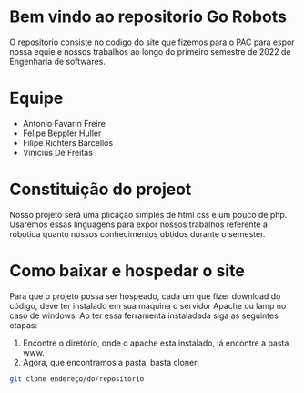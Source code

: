 # Bem vindo ao repositorio Go Robots

O repositorio consiste no codigo do site que fizemos para o PAC para espor nossa equie e nossos trabalhos ao longo do primeiro semestre de 2022 de Engenharia de softwares.

# Equipe

- Antonio Favarin Freire
- Felipe Beppler Huller
- Filipe Richters Barcellos
- Vinicius De Freitas

# Constituição do projeot

Nosso projeto será uma plicação simples de html css e um pouco de php. Usaremos essas linguagens para expor nossos trabalhos referente a robotica quanto nossos conhecimentos obtidos durante o semester.

# Como baixar e hospedar o site

Para que o projeto possa ser hospeado, cada um que fizer download do código, deve ter instalado em sua maquina o servidor Apache ou lamp no caso de windows.
Ao ter essa ferramenta instaladada siga as seguintes etapas:

1. Encontre o diretório, onde o apache esta instalado, lá encontre a pasta www.
2. Agora, que encontramos a pasta, basta cloner:
```sh
git clone endereço/do/repositorio
```

